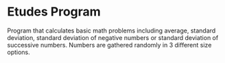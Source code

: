# Etudes Program
Program that calculates basic math problems including average, standard deviation, standard deviation of negative numbers or standard deviation of successive numbers. Numbers are gathered randomly in 3 different size options.